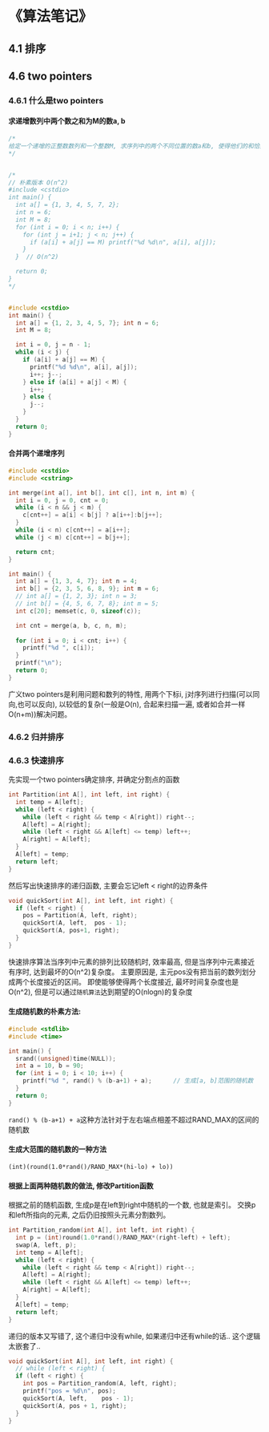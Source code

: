# 《算法笔记》

## 4.1 排序

## 4.6 two pointers
### 4.6.1 什么是two pointers
#### 求递增数列中两个数之和为M的数a, b
```cpp
/*
给定一个递增的正整数数列和一个整数M, 求序列中的两个不同位置的数a和b, 使得他们的和恰好为M, 输出所有满足条件的方案
*/


/*
// 朴素版本 O(n^2)
#include <cstdio>
int main() {
  int a[] = {1, 3, 4, 5, 7, 2};
  int n = 6;
  int M = 8;
  for (int i = 0; i < n; i++) {
    for (int j = i+1; j < n; j++) {
      if (a[i] + a[j] == M) printf("%d %d\n", a[i], a[j]);
    }
  }  // O(n^2)

  return 0;
}
*/


#include <cstdio>
int main() {
  int a[] = {1, 2, 3, 4, 5, 7}; int n = 6;
  int M = 8;

  int i = 0, j = n - 1;
  while (i < j) {
    if (a[i] + a[j] == M) {
      printf("%d %d\n", a[i], a[j]);
      i++; j--;
    } else if (a[i] + a[j] < M) {
      i++;
    } else {
      j--;
    }
  }
  return 0;
}

```
#### 合并两个递增序列
```cpp
#include <cstdio>
#include <cstring>

int merge(int a[], int b[], int c[], int n, int m) {
  int i = 0, j = 0, cnt = 0;
  while (i < n && j < m) {
    c[cnt++] = a[i] < b[j] ? a[i++]:b[j++];
  }
  while (i < n) c[cnt++] = a[i++];
  while (j < m) c[cnt++] = b[j++];

  return cnt;
}

int main() {
  int a[] = {1, 3, 4, 7}; int n = 4;
  int b[] = {2, 3, 5, 6, 8, 9}; int m = 6;
  // int a[] = {1, 2, 3}; int n = 3;
  // int b[] = {4, 5, 6, 7, 8}; int m = 5;
  int c[20]; memset(c, 0, sizeof(c));

  int cnt = merge(a, b, c, n, m);
  
  for (int i = 0; i < cnt; i++) {
    printf("%d ", c[i]);
  }
  printf("\n");
  return 0;
}
```

广义two pointers是利用问题和数列的特性, 用两个下标i, j对序列进行扫描(可以同向,也可以反向), 以较低的复杂(一般是O(n), 合起来扫描一遍, 或者如合并一样O(n+m))解决问题。
### 4.6.2 归并排序
### 4.6.3 快速排序

先实现一个two pointers确定排序, 并确定分割点的函数

```cpp
int Partition(int A[], int left, int right) {
  int temp = A[left];
  while (left < right) {
    while (left < right && temp < A[right]) right--;
    A[left] = A[right];
    while (left < right && A[left] <= temp) left++;
    A[right] = A[left];
  }
  A[left] = temp;
  return left;
}
```

然后写出快速排序的递归函数, 主要会忘记left < right的边界条件
```cpp
void quickSort(int A[], int left, int right) {
  if (left < right) {
    pos = Partition(A, left, right);
    quickSort(A, left,  pos - 1);
    quickSort(A, pos+1, right);
  }
}
```


快速排序算法当序列中元素的排列比较随机时, 效率最高, 但是当序列中元素接近有序时, 达到最坏的O(n^2)复杂度。
主要原因是, 主元pos没有把当前的数列划分成两个长度接近的区间。
即使能够使得两个长度接近, 最坏时间复杂度也是O(n^2), 但是可以通过`随机算法`达到期望的O(nlogn)的复杂度


#### 生成随机数的朴素方法:

```cpp
#include <stdlib>
#include <time>

int main() {
  srand((unsigned)time(NULL));
  int a = 10, b = 90;
  for (int i = 0; i < 10; i++) {
    printf("%d ", rand() % (b-a+1) + a);      // 生成[a, b]范围的随机数
  }
  return 0;
}
```

`rand() % (b-a+1) + a`这种方法针对于左右端点相差不超过RAND_MAX的区间的随机数


#### 生成大范围的随机数的一种方法

`(int)(round(1.0*rand()/RAND_MAX*(hi-lo) + lo))`

#### 根据上面两种随机数的做法, 修改Partition函数

根据之前的随机函数, 生成p是在left到right中随机的一个数, 也就是索引。
交换p和left所指向的元素, 之后仍旧按照头元素分割数列。
```cpp
int Partition_random(int A[], int left, int right) {
  int p = (int)round(1.0*rand()/RAND_MAX*(right-left) + left);
  swap(A, left, p);
  int temp = A[left];
  while (left < right) {
    while (left < right && temp < A[right]) right--;
    A[left] = A[right];
    while (left < right && A[left] <= temp) left++;
    A[right] = A[left];
  }
  A[left] = temp;
  return left;
}
```


递归的版本又写错了, 这个递归中没有while, 如果递归中还有while的话.. 这个逻辑太嵌套了..
```cpp
void quickSort(int A[], int left, int right) {
  // while (left < right) {
  if (left < right) {
    int pos = Partition_random(A, left, right);
    printf("pos = %d\n", pos);
    quickSort(A, left,    pos - 1);
    quickSort(A, pos + 1, right);
  }
}
```
